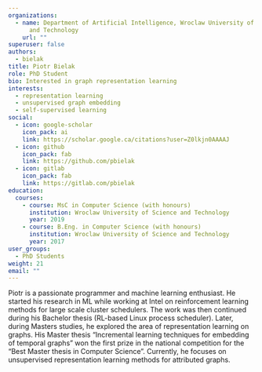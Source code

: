 ```yaml
---
organizations:
  - name: Department of Artificial Intelligence, Wroclaw University of Science
      and Technology
    url: ""
superuser: false
authors:
  - bielak
title: Piotr Bielak
role: PhD Student
bio: Interested in graph representation learning
interests:
  - representation learning
  - unsupervised graph embedding
  - self-supervised learning
social:
  - icon: google-scholar
    icon_pack: ai
    link: https://scholar.google.ca/citations?user=Z0lkjn0AAAAJ
  - icon: github
    icon_pack: fab
    link: https://github.com/pbielak
  - icon: gitlab
    icon_pack: fab
    link: https://gitlab.com/pbielak
education:
  courses:
    - course: MsC in Computer Science (with honours)
      institution: Wroclaw University of Science and Technology
      year: 2019
    - course: B.Eng. in Computer Science (with honours)
      institution: Wroclaw University of Science and Technology
      year: 2017
user_groups:
  - PhD Students
weight: 21
email: ""
---
```

Piotr is a passionate programmer and machine learning enthusiast. He started his research in ML while working at Intel on reinforcement learning methods for large scale cluster schedulers. The work was then continued during his Bachelor thesis (RL-based Linux process scheduler). Later, during Masters studies, he explored the area of representation learning on graphs. His Master thesis “Incremental learning techniques for embedding of temporal graphs” won the first prize in the national competition for the “Best Master thesis in Computer Science”. Currently, he focuses on unsupervised representation learning methods for attributed graphs.
